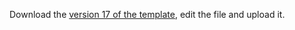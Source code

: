  Download the <a href="https://github.com/ocelhay/como/blob/master/Template_CoMoCOVID-19App.xlsx" target="_blank">version 17 of the template</a>, edit the file and upload it.
